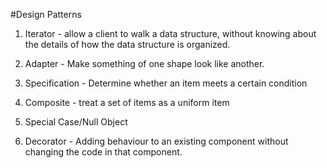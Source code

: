 #Design Patterns

1. Iterator - allow a client to walk a data structure, without knowing about the details of how the data structure is organized.

2. Adapter - Make something of one shape look like another.

3. Specification - Determine whether an item meets a certain condition

4. Composite - treat a set of items as a uniform item

5. Special Case/Null Object

6. Decorator - Adding behaviour to an existing component without changing the code in that component.
